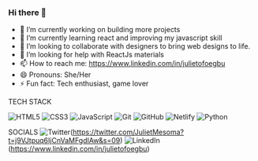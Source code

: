 ### Hi there 👋

- 🔭 I’m currently working on building more projects
- 🌱 I’m currently learning react and improving my javascript skill
- 👯 I’m looking to collaborate with designers to bring web designs to life.
- 🤔 I’m looking for help with ReactJs materials 
- 📫 How to reach me: https://www.linkedin.com/in/julietofoegbu
- 😄 Pronouns: She/Her
- ⚡ Fun fact: Tech enthusiast, game lover


 TECH STACK
 
 
 ![HTML5](https://img.shields.io/badge/html5-%23E34F26.svg?style=for-the-badge&logo=html5&logoColor=white)
 ![CSS3](https://img.shields.io/badge/css3-%231572B6.svg?style=for-the-badge&logo=css3&logoColor=white)
 ![JavaScript](https://img.shields.io/badge/javascript-%23323330.svg?style=for-the-badge&logo=javascript&logoColor=%23F7DF1E)
 ![Git](https://img.shields.io/badge/git-%23F05033.svg?style=for-the-badge&logo=git&logoColor=white)
 ![GitHub](https://img.shields.io/badge/github-%23121011.svg?style=for-the-badge&logo=github&logoColor=white)
 ![Netlify](https://img.shields.io/badge/netlify-%23000000.svg?style=for-the-badge&logo=netlify&logoColor=#00C7B7)
 ![Python](https://img.shields.io/badge/python-3670A0?style=for-the-badge&logo=python&logoColor=ffdd54)
 
 
 SOCIALS
 ![Twitter](https://img.shields.io/badge/Twitter-%231DA1F2.svg?style=for-the-badge&logo=Twitter&logoColor=white)(https://twitter.com/JulietMesoma?t=j9VJtpuq6IjCnVaMFgdIAw&s=09)
 ![LinkedIn](https://img.shields.io/badge/linkedin-%230077B5.svg?style=for-the-badge&logo=linkedin&logoColor=white)(https://www.linkedin.com/in/julietofoegbu)
